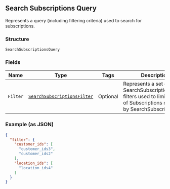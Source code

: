 ## Search Subscriptions Query

Represents a query (including filtering criteria) used to search for subscriptions.

### Structure

`SearchSubscriptionsQuery`

### Fields

| Name | Type | Tags | Description | Getter |
|  --- | --- | --- | --- | --- |
| `Filter` | [`SearchSubscriptionsFilter`](/doc/models/search-subscriptions-filter.md) | Optional | Represents a set of SearchSubscriptionsQuery filters used to limit the set of Subscriptions returned by SearchSubscriptions. | SearchSubscriptionsFilter getFilter() |

### Example (as JSON)

```json
{
  "filter": {
    "customer_ids": [
      "customer_ids3",
      "customer_ids2"
    ],
    "location_ids": [
      "location_ids4"
    ]
  }
}
```

